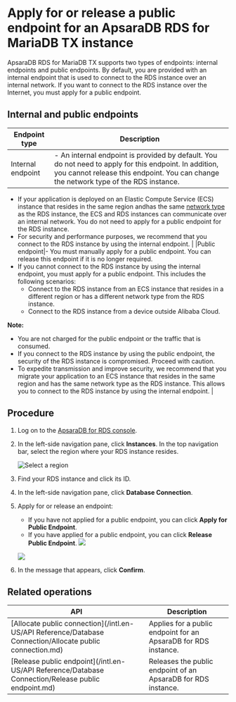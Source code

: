 # Apply for or release a public endpoint for an ApsaraDB RDS for MariaDB TX instance

ApsaraDB RDS for MariaDB TX supports two types of endpoints: internal endpoints and public endpoints. By default, you are provided with an internal endpoint that is used to connect to the RDS instance over an internal network. If you want to connect to the RDS instance over the Internet, you must apply for a public endpoint.

## Internal and public endpoints

|Endpoint type|Description|
|-------------|-----------|
|Internal endpoint|-   An internal endpoint is provided by default. You do not need to apply for this endpoint. In addition, you cannot release this endpoint. You can change the network type of the RDS instance.
-   If your application is deployed on an Elastic Compute Service \(ECS\) instance that resides in the same region andhas the same [network type](https://www.alibabacloud.com/help/zh/doc-detail/61651.htm) as the RDS instance, the ECS and RDS instances can communicate over an internal network. You do not need to apply for a public endpoint for the RDS instance.
-   For security and performance purposes, we recommend that you connect to the RDS instance by using the internal endpoint. |
|Public endpoint|-   You must manually apply for a public endpoint. You can release this endpoint if it is no longer required.
-   If you cannot connect to the RDS instance by using the internal endpoint, you must apply for a public endpoint. This includes the following scenarios:
    -   Connect to the RDS instance from an ECS instance that resides in a different region or has a different network type from the RDS instance.
    -   Connect to the RDS instance from a device outside Alibaba Cloud.

**Note:**

-   You are not charged for the public endpoint or the traffic that is consumed.
-   If you connect to the RDS instance by using the public endpoint, the security of the RDS instance is compromised. Proceed with caution.
-   To expedite transmission and improve security, we recommend that you migrate your application to an ECS instance that resides in the same region and has the same network type as the RDS instance. This allows you to connect to the RDS instance by using the internal endpoint. |

## Procedure

1.  Log on to the [ApsaraDB for RDS console](https://rds.console.aliyun.com/).

2.  In the left-side navigation pane, click **Instances**. In the top navigation bar, select the region where your RDS instance resides.

    ![Select a region](https://static-aliyun-doc.oss-cn-hangzhou.aliyuncs.com/assets/img/en-US/8651559951/p36543.png)

3.  Find your RDS instance and click its ID.

4.  In the left-side navigation pane, click **Database Connection**.

5.  Apply for or release an endpoint:

    -   If you have not applied for a public endpoint, you can click **Apply for Public Endpoint**.
    -   If you have applied for a public endpoint, you can click **Release Public Endpoint**.
    ![](https://static-aliyun-doc.oss-cn-hangzhou.aliyuncs.com/assets/img/en-US/6150359951/p11667.png)

    ![](https://static-aliyun-doc.oss-cn-hangzhou.aliyuncs.com/assets/img/en-US/6150359951/p3993.png)

6.  In the message that appears, click **Confirm**.


## Related operations

|API|Description|
|---|-----------|
|[Allocate public connection](/intl.en-US/API Reference/Database Connection/Allocate public connection.md)|Applies for a public endpoint for an ApsaraDB for RDS instance.|
|[Release public endpoint](/intl.en-US/API Reference/Database Connection/Release public endpoint.md)|Releases the public endpoint of an ApsaraDB for RDS instance.|

